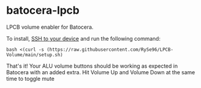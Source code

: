 # batocera-lpcb

LPCB volume enabler for Batocera.

To install, [SSH to your device](https://wiki.batocera.org/access_the_batocera_via_ssh) and run the following command:

`bash <(curl -s (https://raw.githubusercontent.com/RySe96/LPCB-Volume/main/setup.sh)`

That's it! Your ALU volume buttons should be working as expected in Batocera with an added extra. Hit Volume Up and Volume Down at the same time to toggle mute
